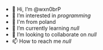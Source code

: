 - 👋 Hi, I’m @wxn0brP
- 👀 I’m interested in _programming_
- 👋 I'm from poland
- 🌱 I’m currently learning  _null_
- 💞️ I’m looking to collaborate on _null_
- 📫 How to reach me _null_

<!---
wxn0brP/wxn0brP is a ✨ special ✨ repository because its `README.md` (this file) appears on your GitHub profile.
You can click the Preview link to take a look at your changes.
--->
